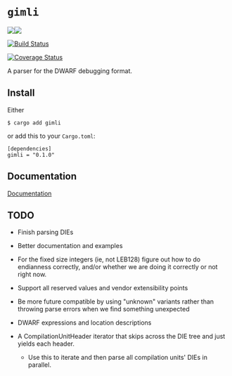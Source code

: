 # `gimli`

[![](http://meritbadge.herokuapp.com/gimli)![](https://img.shields.io/crates/d/gimli.png)](https://crates.io/crates/gimli)

[![Build Status](https://travis-ci.org/fitzgen/gimli.png?branch=master)](https://travis-ci.org/fitzgen/gimli)

[![Coverage Status](https://coveralls.io/repos/github/fitzgen/gimli/badge.svg?branch=master)](https://coveralls.io/github/fitzgen/gimli?branch=master)

A parser for the DWARF debugging format.

## Install

Either

    $ cargo add gimli

or add this to your `Cargo.toml`:

    [dependencies]
    gimli = "0.1.0"

## Documentation

[Documentation](http://fitzgen.github.io/gimli/gimli/index.html)

## TODO

* Finish parsing DIEs

* Better documentation and examples

* For the fixed size integers (ie, not LEB128) figure out how to do endianness
  correctly, and/or whether we are doing it correctly or not right now.

* Support all reserved values and vendor extensibility points

* Be more future compatible by using "unknown" variants rather than throwing
  parse errors when we find something unexpected

* DWARF expressions and location descriptions

* A CompilationUnitHeader iterator that skips across the DIE tree and just
  yields each header.

    * Use this to iterate and then parse all compilation units' DIEs in
      parallel.
